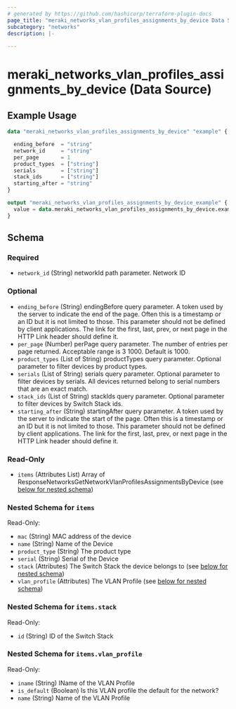 ```yaml
---
# generated by https://github.com/hashicorp/terraform-plugin-docs
page_title: "meraki_networks_vlan_profiles_assignments_by_device Data Source - terraform-provider-meraki"
subcategory: "networks"
description: |-
  
---
```


# meraki_networks_vlan_profiles_assignments_by_device (Data Source)



## Example Usage

```terraform
data "meraki_networks_vlan_profiles_assignments_by_device" "example" {

  ending_before  = "string"
  network_id     = "string"
  per_page       = 1
  product_types  = ["string"]
  serials        = ["string"]
  stack_ids      = ["string"]
  starting_after = "string"
}

output "meraki_networks_vlan_profiles_assignments_by_device_example" {
  value = data.meraki_networks_vlan_profiles_assignments_by_device.example.items
}
```

<!-- schema generated by tfplugindocs -->
## Schema

### Required

- `network_id` (String) networkId path parameter. Network ID

### Optional

- `ending_before` (String) endingBefore query parameter. A token used by the server to indicate the end of the page. Often this is a timestamp or an ID but it is not limited to those. This parameter should not be defined by client applications. The link for the first, last, prev, or next page in the HTTP Link header should define it.
- `per_page` (Number) perPage query parameter. The number of entries per page returned. Acceptable range is 3 1000. Default is 1000.
- `product_types` (List of String) productTypes query parameter. Optional parameter to filter devices by product types.
- `serials` (List of String) serials query parameter. Optional parameter to filter devices by serials. All devices returned belong to serial numbers that are an exact match.
- `stack_ids` (List of String) stackIds query parameter. Optional parameter to filter devices by Switch Stack ids.
- `starting_after` (String) startingAfter query parameter. A token used by the server to indicate the start of the page. Often this is a timestamp or an ID but it is not limited to those. This parameter should not be defined by client applications. The link for the first, last, prev, or next page in the HTTP Link header should define it.

### Read-Only

- `items` (Attributes List) Array of ResponseNetworksGetNetworkVlanProfilesAssignmentsByDevice (see [below for nested schema](#nestedatt--items))

<a id="nestedatt--items"></a>
### Nested Schema for `items`

Read-Only:

- `mac` (String) MAC address of the device
- `name` (String) Name of the Device
- `product_type` (String) The product type
- `serial` (String) Serial of the Device
- `stack` (Attributes) The Switch Stack the device belongs to (see [below for nested schema](#nestedatt--items--stack))
- `vlan_profile` (Attributes) The VLAN Profile (see [below for nested schema](#nestedatt--items--vlan_profile))

<a id="nestedatt--items--stack"></a>
### Nested Schema for `items.stack`

Read-Only:

- `id` (String) ID of the Switch Stack


<a id="nestedatt--items--vlan_profile"></a>
### Nested Schema for `items.vlan_profile`

Read-Only:

- `iname` (String) IName of the VLAN Profile
- `is_default` (Boolean) Is this VLAN profile the default for the network?
- `name` (String) Name of the VLAN Profile
